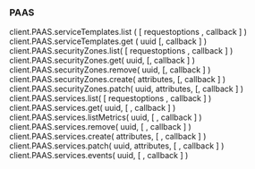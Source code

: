 ### PAAS
client.PAAS.serviceTemplates.list ( [ requestoptions , callback ] )
client.PAAS.serviceTemplates.get ( uuid [, callback ] )
client.PAAS.securityZones.list( [ requestoptions , callback ] )
client.PAAS.securityZones.get(  uuid, [, callback ] )
client.PAAS.securityZones.remove(  uuid, [, callback ] )
client.PAAS.securityZones.create(  attributes, [, callback ] )
client.PAAS.securityZones.patch(  uuid, attributes, [, callback ] )
client.PAAS.services.list( [ requestoptions , callback ] )
client.PAAS.services.get( uuid, [ , callback ] )
client.PAAS.services.listMetrics( uuid, [ , callback ] )
client.PAAS.services.remove( uuid, [ , callback ] )
client.PAAS.services.create( attributes, [ , callback ] )
client.PAAS.services.patch( uuid, attributes, [ , callback ] )
client.PAAS.services.events( uuid, [ , callback ] )